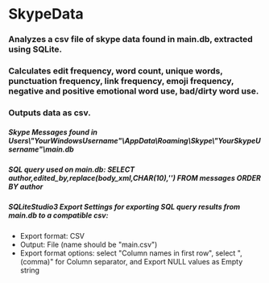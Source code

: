 # SkypeData

### Analyzes a csv file of skype data found in main.db, extracted using SQLite.
### Calculates edit frequency, word count, unique words, punctuation frequency, link frequency, emoji frequency, negative and positive emotional word use, bad/dirty word use.
### Outputs data as csv.


##### Skype Messages found in Users\\"YourWindowsUsername"\\AppData\\Roaming\\Skype\\"YourSkypeUsername"\\main.db
##### SQL query used on main.db: SELECT author,edited_by,replace(body_xml,CHAR(10),'') FROM messages ORDER BY author
##### SQLiteStudio3 Export Settings for exporting SQL query results from main.db to a compatible csv:
 * Export format: CSV
 * Output: File (name should be "main.csv")
 * Export format options: select "Column names in first row", select ", (comma)" for Column separator, and Export NULL values as Empty string
